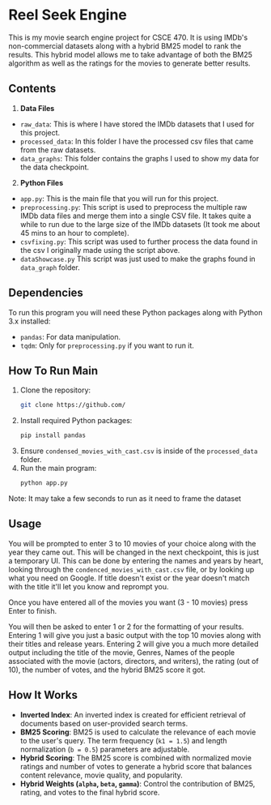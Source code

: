 # Reel Seek Engine

This is my movie search engine project for CSCE 470. It is using IMDb's non-commercial datasets along with a hybrid BM25 model to rank the results. This hybrid model allows me to take advantage of both the BM25 algorithm as well as the ratings for the movies to generate better results.

## Contents

1. **Data Files**
- `raw_data`: This is where I have stored the IMDb datasets that I used for this project.
- `processed_data`: In this folder I have the processed csv files that came from the raw datasets.
- `data_graphs`: This folder contains the graphs I used to show my data for the data checkpoint.

2. **Python Files**
- `app.py`: This is the main file that you will run for this project.
- `preprocessing.py`: This script is used to preprocess the multiple raw IMDb data files and merge them into a single CSV file. It takes quite a while to run due to the large size of the IMDb datasets (It took me about 45 mins to an hour to complete).
- `csvfixing.py`: This script was used to further process the data found in the csv I originally made using the script above.
- `dataShowcase.py` This script was just used to make the graphs found in `data_graph` folder.

## Dependencies

To run this program you will need these Python packages along with Python 3.x installed:
- `pandas`: For data manipulation.
- `tqdm`: Only for `preprocessing.py` if you want to run it.

## How To Run Main

1. Clone the repository:
   ```bash
   git clone https://github.com/
2. Install required Python packages:
   ```bash
   pip install pandas
3. Ensure `condensed_movies_with_cast.csv` is inside of the `processed_data` folder.
4. Run the main program:
   ```bash
   python app.py
Note: It may take a few seconds to run as it need to frame the dataset

## Usage

You will be prompted to enter 3 to 10 movies of your choice along with the year they came out. This will be changed in the next checkpoint, this is just a temporary UI. This can be done by entering the names and years by heart, looking through the `condenced_movies_with_cast.csv` file, or by looking up what you need on Google. If title doesn't exist or the year doesn't match with the title it'll let you know and reprompt you.

Once you have entered all of the movies you want (3 - 10 movies) press Enter to finish.

You will then be asked to enter 1 or 2 for the formatting of your results. Entering 1 will give you just a basic output with the top 10 movies along with their titles and release years. Entering 2 will give you a much more detailed output including the title of the movie, Genres, Names of the people associated with the movie (actors, directors, and writers), the rating (out of 10), the number of votes, and the hybrid BM25 score it got.

## How It Works

- **Inverted Index**: An inverted index is created for efficient retrieval of documents based on user-provided search terms.
- **BM25 Scoring**: BM25 is used to calculate the relevance of each movie to the user's query. The term frequency (`k1 = 1.5`) and length normalization (`b = 0.5`) parameters are adjustable.
- **Hybrid Scoring**: The BM25 score is combined with normalized movie ratings and number of votes to generate a hybrid score that balances content relevance, movie quality, and popularity.
- **Hybrid Weights (`alpha`, `beta`, `gamma`)**: Control the contribution of BM25, rating, and votes to the final hybrid score.
